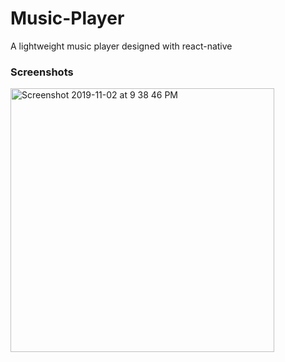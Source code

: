 # Music-Player
A lightweight music player designed with react-native

### Screenshots
<img width="422" alt="Screenshot 2019-11-02 at 9 38 46 PM" src="https://user-images.githubusercontent.com/36506774/68076793-927db600-fdb9-11e9-8e91-c0e0e5dc2f70.png">
